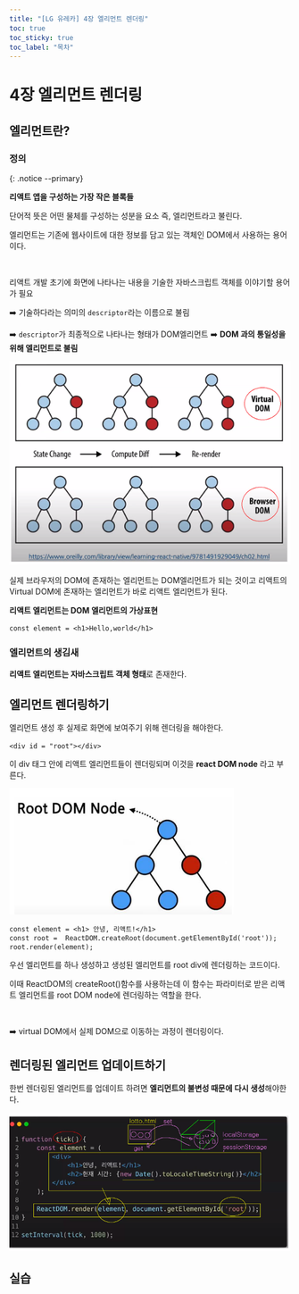 ```yaml
---
title: "[LG 유레카] 4장 엘리먼트 렌더링"
toc: true
toc_sticky: true
toc_label: "목차"
---
```


# 4장 엘리먼트 렌더링

## 엘리먼트란?

### 정의

{: .notice --primary}

**리액트 앱을 구성하는 가장 작은 블록들**

단어적 뜻은 어떤 물체를 구성하는 성분을 요소 즉, 엘리먼트라고 불린다.

엘리먼트는 기존에 웹사이트에 대한 정보를 담고 있는 객체인 DOM에서 사용하는 용어이다.

<br>

리액트 개발 초기에 <span class="hlm">화면에 나타나는 내용을 기술한 자바스크립트 객체</span>를 이야기할 용어가 필요

➡️ 기술하다라는 의미의 `descriptor`라는 이름으로 불림

➡️ `descriptor`가 최종적으로 나타나는 형태가 DOM엘리먼트 ➡️ **DOM 과의 통일성을 위해 엘리먼트로 불림**

![image-20240808102424367](/../../images/2024-08-08-리액트2/image-20240808102424367.png)

실제 브라우저의 DOM에 존재하는 엘리먼트는 DOM엘리먼트가 되는 것이고 리액트의 Virtual DOM에 존재하는 엘리먼트가 바로 리액트 엘리먼트가 된다.

<span class="hlm">**리액트 엘리먼트는 DOM 엘리먼트의 가상표현**</span>



``` react
const element = <h1>Hello,world</h1>
```



### 엘리먼트의 생김새

**리액트 엘리먼트는 자바스크립트 객체 형태**로 존재한다.



## 엘리먼트 렌더링하기

엘리먼트 생성 후 실제로 화면에 보여주기 위해 렌더링을 해야한다.

`<div id = "root"></div>`

이 div 태그 안에 리액트 엘리먼트들이 렌더링되며 이것을 **react DOM node** 라고 부른다.

![image-20240808102837002](../../../images/2024-08-08-리액트2/image-20240808102837002.png)



``` react
const element = <h1> 안녕, 리액트!</h1>
const root =  ReactDOM.createRoot(document.getElementById('root'));
root.render(element);
```

우선 엘리먼트를 하나 생성하고 생성된 엘리먼트를 root div에 렌더링하는 코드이다.

이때 ReactDOM의 createRoot()함수를 사용하는데 이 함수는 파라미터로 받은 리액트 엘리먼트를 root DOM node에 렌더링하는 역할을 한다.

<br>

➡️ virtual DOM에서 실제 DOM으로 이동하는 과정이 렌더링이다.

## 렌더링된 엘리먼트 업데이트하기

한번 렌더링된 엘리먼트를 업데이트 하려면 **엘리먼트의 불변성 때문에 다시 생성**해야한다.



![image-20240808103510489](../../../images/2024-08-08-리액트2/image-20240808103510489.png)



## 실습



